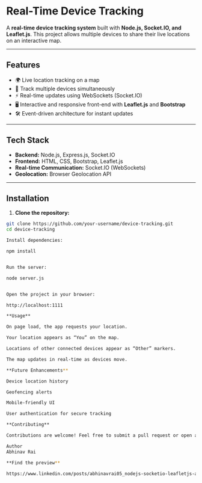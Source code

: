 # Real-Time Device Tracking

A **real-time device tracking system** built with **Node.js, Socket.IO, and Leaflet.js**. This project allows multiple devices to share their live locations on an interactive map.

---

## Features

- 🌍 Live location tracking on a map
- 👥 Track multiple devices simultaneously
- ⚡ Real-time updates using WebSockets (Socket.IO)
- 🖥️ Interactive and responsive front-end with **Leaflet.js** and **Bootstrap**
- 🛠 Event-driven architecture for instant updates

---

## Tech Stack

- **Backend:** Node.js, Express.js, Socket.IO
- **Frontend:** HTML, CSS, Bootstrap, Leaflet.js
- **Real-time Communication:** Socket.IO (WebSockets)
- **Geolocation:** Browser Geolocation API

---

## Installation

1. **Clone the repository:**

```bash
git clone https://github.com/your-username/device-tracking.git
cd device-tracking

Install dependencies:

npm install


Run the server:

node server.js


Open the project in your browser:

http://localhost:1111

**Usage**

On page load, the app requests your location.

Your location appears as “You” on the map.

Locations of other connected devices appear as “Other” markers.

The map updates in real-time as devices move.

**Future Enhancements**

Device location history

Geofencing alerts

Mobile-friendly UI

User authentication for secure tracking

**Contributing**

Contributions are welcome! Feel free to submit a pull request or open an issue.

Author
Abhinav Rai

**Find the preview**

https://www.linkedin.com/posts/abhinavrai05_nodejs-socketio-leafletjs-activity-7380659699219648512-1tP9?utm_source=share&utm_medium=member_desktop&rcm=ACoAADgW0iIBZe-eSMAPfAychDspxNSnbqWWnoE

